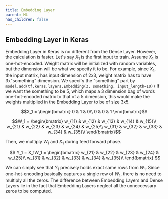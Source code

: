 ```yaml
---
title: Embedding Layer
parent: ML
has_children: false
---
```


## Embedding Layer in Keras
Embedding Layer in Keras is no different from the Dense Layer. However, the calculation is faster.
Let's say $X_1$ is the first input to train. Assume $X_1$ is one-hot-encoded.
Weight matrix will be initialized with random variables, but the dimension will be what we specify it to be.
For example, since $X_1$, the input matrix, has input dimension of 2x3, weight matrix has to have 3x"something"
dimension. We specify the "something" part by `model.add(tf.keras.layers.Embedding(3, something, input_length=10))`
If we want the something to be 5, which maps a 3 dimension bag of words one-hot-encoded matrix to that of a 5 dimension,
this would make the weights multiplied in the Embedding Layer to be of size 3x5.

$$X_1 = \begin{bmatrix}
0 & 1 & 0\\
0 & 0 & 1
\end{bmatrix}$$

$$W_1 = \begin{bmatrix}
w_{11} & w_{12} & w_{13} & w_{14} & w_{15}\\
w_{21} & w_{22} & w_{23} & w_{24} & w_{25}\\
w_{31} & w_{32} & w_{33} & w_{34} & w_{35}\\
\end{bmatrix}$$

Then, we multiply $W_1$ and $X_1$ during feed forward phase.

$$
Y_1 = X_1W_1 = \begin{bmatrix}
w_{21} & w_{22} & w_{23} & w_{24} & w_{25}\\
w_{31} & w_{32} & w_{33} & w_{34} & w_{35}\\
\end{bmatrix}
$$

We can simply see that $Y_1$ precisely holds exact same rows from $W_1$. Since one-hot-encoding basically captures a single
row of $W_1$, there is no need to multiply all the zeros. The difference between Embedding Layers and Dense Layers lie
in the fact that Embedding Layers neglect all the unneccessary zeros to be computed.
